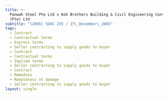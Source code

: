 ```yaml
---
title: >-
  Panwah Steel Pte Ltd v Koh Brothers Building & Civil Engineering Contractor
  (Pte) Ltd
subtitle: "[2005] SGHC 235 / 27\_December\_2005"
tags:
  - Contract
  - Contractual terms
  - Express terms
  - Seller contracting to supply goods to buyer
  - Contract
  - Contractual terms
  - Implied terms
  - Seller contracting to supply goods to buyer
  - Contract
  - Remedies
  - Remoteness of damage
  - Seller contracting to supply goods to buyer
layout: single
---
```


